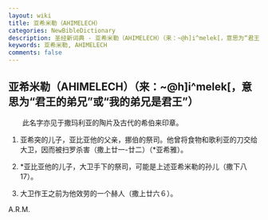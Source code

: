 ```yaml
---
layout: wiki
title: 亚希米勒（AHIMELECH）
categories: NewBibleDictionary
description: 圣经新词典 - 亚希米勒（AHIMELECH）（来：~@h]i^melek[，意思为“君王的弟兄”或“我的弟兄是君王”）
keywords: 亚希米勒, AHIMELECH
comments: false
---
```


## 亚希米勒（AHIMELECH）（来：~@h]i^melek[，意思为“君王的弟兄”或“我的弟兄是君王”）

　　此名字亦见于撒玛利亚的陶片及古代的希伯来印章。

1. 亚希突的儿子，亚比亚他的父亲，挪伯的祭司。他曾将食物和歌利亚的刀交给大卫，因而被扫罗杀害（撒上廿一-廿二）（*亚希雅）。

2. *亚比亚他的儿子，大卫手下的祭司，可能是上述亚希米勒的孙儿（撒下八17）。

3. 大卫作王之前为他效劳的一个赫人（撒上廿六６）。

A.R.M.
